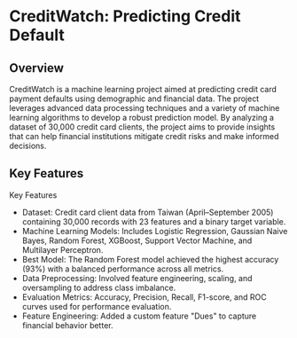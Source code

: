 # CreditWatch: Predicting Credit Default

## Overview

CreditWatch is a machine learning project aimed at predicting credit card payment defaults using demographic and financial data. The project leverages advanced data processing techniques and a variety of machine learning algorithms to develop a robust prediction model. By analyzing a dataset of 30,000 credit card clients, the project aims to provide insights that can help financial institutions mitigate credit risks and make informed decisions.

## Key Features

Key Features

- Dataset: Credit card client data from Taiwan (April–September 2005) containing 30,000 records with 23 features and a binary target variable.
- Machine Learning Models: Includes Logistic Regression, Gaussian Naive Bayes, Random Forest, XGBoost, Support Vector Machine, and Multilayer Perceptron.
- Best Model: The Random Forest model achieved the highest accuracy (93%) with a balanced performance across all metrics.
- Data Preprocessing: Involved feature engineering, scaling, and oversampling to address class imbalance.
- Evaluation Metrics: Accuracy, Precision, Recall, F1-score, and ROC curves used for performance evaluation.
- Feature Engineering: Added a custom feature "Dues" to capture financial behavior better.
